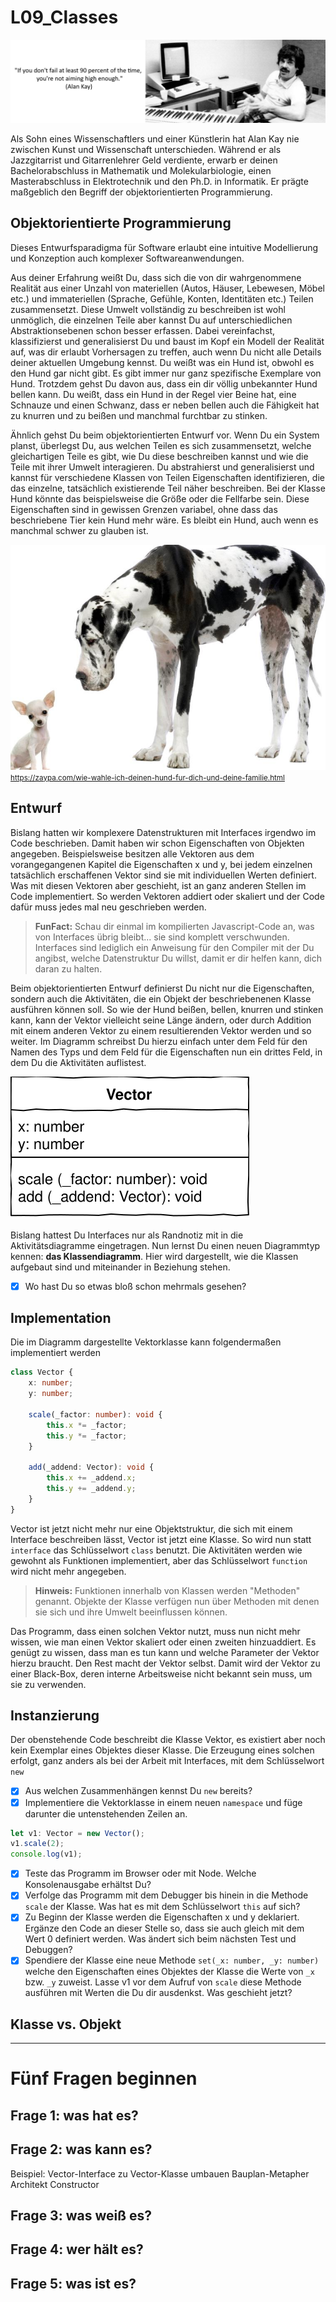 # L09_Classes
<img src="Material/Alan-kay.jpg">

Als Sohn eines Wissenschaftlers und einer Künstlerin hat Alan Kay nie zwischen Kunst und Wissenschaft unterschieden. Während er als Jazzgitarrist und Gitarrenlehrer Geld verdiente, erwarb er deinen Bachelorabschluss in Mathematik und Molekularbiologie, einen Masterabschluss in Elektrotechnik und den Ph.D. in Informatik. Er prägte maßgeblich den Begriff der objektorientierten Programmierung.  

## Objektorientierte Programmierung
Dieses Entwurfsparadigma für Software erlaubt eine intuitive Modellierung und Konzeption auch komplexer Softwareanwendungen.  

Aus deiner Erfahrung weißt Du, dass sich die von dir wahrgenommene Realität aus einer Unzahl von materiellen (Autos, Häuser, Lebewesen, Möbel etc.) und immateriellen (Sprache, Gefühle, Konten, Identitäten etc.) Teilen zusammensetzt. Diese Umwelt vollständig zu beschreiben ist wohl unmöglich, die einzelnen Teile aber kannst Du auf unterschiedlichen Abstraktionsebenen schon besser erfassen. Dabei vereinfachst, klassifizierst und generalisierst Du und baust im Kopf ein Modell der Realität auf, was dir erlaubt Vorhersagen zu treffen, auch wenn Du nicht alle Details deiner aktuellen Umgebung kennst. Du weißt was ein Hund ist, obwohl es den Hund gar nicht gibt. Es gibt immer nur ganz spezifische Exemplare von Hund. Trotzdem gehst Du davon aus, dass ein dir völlig unbekannter Hund bellen kann. Du weißt, dass ein Hund in der Regel vier Beine hat, eine Schnauze und einen Schwanz, dass er neben bellen auch die Fähigkeit hat zu knurren und zu beißen und manchmal furchtbar zu stinken.  

Ähnlich gehst Du beim objektorientierten Entwurf vor. Wenn Du ein System planst, überlegst Du, aus welchen Teilen es sich zusammensetzt, welche gleichartigen Teile es gibt, wie Du diese beschreiben kannst und wie die Teile mit ihrer Umwelt interagieren. Du abstrahierst und generalisierst und kannst für verschiedene Klassen von Teilen Eigenschaften identifizieren, die das einzelne, tatsächlich existierende Teil näher beschreiben. Bei der Klasse Hund könnte das beispielsweise die Größe oder die Fellfarbe sein. Diese Eigenschaften sind in gewissen Grenzen variabel, ohne dass das beschriebene Tier kein Hund mehr wäre. Es bleibt ein Hund, auch wenn es manchmal schwer zu glauben ist.  

<img src="Material/Hunde.jpeg"/>  
<small><a href="https://zaypa.com/wie-wahle-ich-deinen-hund-fur-dich-und-deine-familie.html">https://zaypa.com/wie-wahle-ich-deinen-hund-fur-dich-und-deine-familie.html</a></small>

## Entwurf
Bislang hatten wir komplexere Datenstrukturen mit Interfaces irgendwo im Code beschrieben. Damit haben wir schon Eigenschaften von Objekten angegeben. Beispielsweise besitzen alle Vektoren aus dem vorangegangenen Kapitel die Eigenschaften x und y, bei jedem einzelnen tatsächlich erschaffenen Vektor sind sie mit individuellen Werten definiert. Was mit diesen Vektoren aber geschieht, ist an ganz anderen Stellen im Code implementiert. So werden Vektoren addiert oder skaliert und der Code dafür muss jedes mal neu geschrieben werden.

> **FunFact:** Schau dir einmal im kompilierten Javascript-Code an, was von Interfaces übrig bleibt... sie sind komplett verschwunden. Interfaces sind lediglich ein Anweisung für den Compiler mit der Du angibst, welche Datenstruktur Du willst, damit er dir helfen kann, dich daran zu halten.  

Beim objektorientierten Entwurf definierst Du nicht nur die Eigenschaften, sondern auch die Aktivitäten, die ein Objekt der beschriebenenen Klasse ausführen können soll. So wie der Hund beißen, bellen, knurren und stinken kann, kann der Vektor vielleicht seine Länge ändern, oder durch Addition mit einem anderen Vektor zu einem resultierenden Vektor werden und so weiter. Im Diagramm schreibst Du hierzu einfach unter dem Feld für den Namen des Typs und dem Feld für die Eigenschaften nun ein drittes Feld, in dem Du die Aktivitäten auflistest.  

<img src="Material/draw.io/Vector_ClassDiagram.svg">

Bislang hattest Du Interfaces nur als Randnotiz mit in die Aktivitätsdiagramme eingetragen. Nun lernst Du einen neuen Diagrammtyp kennen: **das Klassendiagramm**. Hier wird dargestellt, wie die Klassen aufgebaut sind und miteinander in Beziehung stehen.  

- [x] Wo hast Du so etwas bloß schon mehrmals gesehen?

## Implementation  
Die im Diagramm dargestellte Vektorklasse kann folgendermaßen implementiert werden

```typescript
class Vector {
    x: number;
    y: number;

    scale(_factor: number): void {
        this.x *= _factor;
        this.y *= _factor;
    }

    add(_addend: Vector): void {
        this.x += _addend.x;
        this.y += _addend.y;
    }
}
```

Vector ist jetzt nicht mehr nur eine Objektstruktur, die sich mit einem Interface beschreiben lässt, Vector ist jetzt eine Klasse. So wird nun statt `interface` das Schlüsselwort `class` benutzt. Die Aktivitäten werden wie gewohnt als Funktionen implementiert, aber das Schlüsselwort `function` wird nicht mehr angegeben.

> **Hinweis:** Funktionen innerhalb von Klassen werden "Methoden" genannt. Objekte der Klasse verfügen nun über Methoden mit denen sie sich und ihre Umwelt beeinflussen können.

Das Programm, dass einen solchen Vektor nutzt, muss nun nicht mehr wissen, wie man einen Vektor skaliert oder einen zweiten hinzuaddiert. Es genügt zu wissen, dass man es tun kann und welche Parameter der Vektor hierzu braucht. Den Rest macht der Vektor selbst. Damit wird der Vektor zu einer Black-Box, deren interne Arbeitsweise nicht bekannt sein muss, um sie zu verwenden.

## Instanzierung

Der obenstehende Code beschreibt die Klasse Vektor, es existiert aber noch kein Exemplar eines Objektes dieser Klasse. Die Erzeugung eines solchen erfolgt, ganz anders als bei der Arbeit mit Interfaces, mit dem Schlüsselwort `new`

- [x] Aus welchen Zusammenhängen kennst Du `new` bereits?
- [x] Implementiere die Vektorklasse in einem neuen `namespace` und füge darunter die untenstehenden Zeilen an. 

```typescript
let v1: Vector = new Vector();
v1.scale(2);
console.log(v1);
```  
- [x] Teste das Programm im Browser oder mit Node. Welche Konsolenausgabe erhältst Du?
- [x] Verfolge das Programm mit dem Debugger bis hinein in die Methode `scale` der Klasse. Was hat es mit dem Schlüsselwort `this` auf sich?
- [x] Zu Beginn der Klasse werden die Eigenschaften x und y deklariert. Ergänze den Code an dieser Stelle so, dass sie auch gleich mit dem Wert 0 definiert werden. Was ändert sich beim nächsten Test und Debuggen?
- [x] Spendiere der Klasse eine neue Methode `set(_x: number, _y: number)` welche den Eigenschaften eines Objektes der Klasse die Werte von `_x` bzw. `_y` zuweist. Lasse v1 vor dem Aufruf von `scale` diese Methode ausführen mit Werten die Du dir ausdenkst. Was geschieht jetzt?

## Klasse vs. Objekt



<hr>

# Fünf Fragen beginnen
## Frage 1: was hat es?
## Frage 2: was kann es?    

Beispiel: Vector-Interface zu Vector-Klasse umbauen
Bauplan-Metapher
Architekt
Constructor

## Frage 3: was weiß es?
## Frage 4: wer hält es?
## Frage 5: was ist es?

